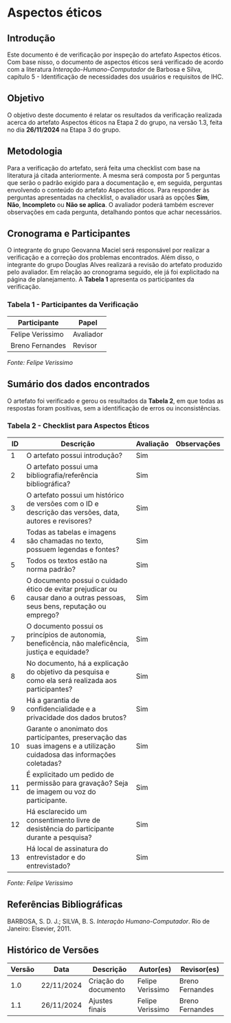 # Aspectos éticos

## Introdução
Este documento é de verificação por inspeção do artefato Aspectos éticos. Com base nisso, o documento de aspectos éticos será verificado de acordo com a literatura *Interação-Humano-Computador* de Barbosa e Silva, capítulo 5 - Identificação de necessidades dos usuários e requisitos de IHC.

## Objetivo
O objetivo deste documento é relatar os resultados da verificação realizada acerca do artefato Aspectos éticos na Etapa 2 do grupo, na versão 1.3, feita no dia **26/11/2024** na Etapa 3 do grupo.

## Metodologia
Para a verificação do artefato, será feita uma checklist com base na literatura já citada anteriormente. A mesma será composta por 5 perguntas que serão o padrão exigido para a documentação e, em seguida, perguntas envolvendo o conteúdo do artefato Aspectos éticos. Para responder às perguntas apresentadas na checklist, o avaliador usará as opções **Sim**, **Não**, **Incompleto** ou **Não se aplica**. O avaliador poderá também escrever observações em cada pergunta, detalhando pontos que achar necessários.

## Cronograma e Participantes
O integrante do grupo Geovanna Maciel será responsável por realizar a verificação e a correção dos problemas encontrados. Além disso, o integrante do grupo Douglas Alves realizará a revisão do artefato produzido pelo avaliador. Em relação ao cronograma seguido, ele já foi explicitado na página de planejamento. A **Tabela 1** apresenta os participantes da verificação.

### Tabela 1 - Participantes da Verificação

| Participante      | Papel     |
|-------------------|-----------|
| Felipe Verissimo   | Avaliador |
| Breno Fernandes     | Revisor   |

_Fonte: Felipe Verissimo_

## Sumário dos dados encontrados
O artefato foi verificado e gerou os resultados da **Tabela 2**, em que todas as respostas foram positivas, sem a identificação de erros ou inconsistências.

### Tabela 2 - Checklist para Aspectos Éticos

| ID  | Descrição                                                                                      | Avaliação | Observações |
|-----|------------------------------------------------------------------------------------------------|-----------|-------------|
| 1   | O artefato possui introdução?                                                                  | Sim       |             |
| 2   | O artefato possui uma bibliografia/referência bibliográfica?                                   | Sim       |             |
| 3   | O artefato possui um histórico de versões com o ID e descrição das versões, data, autores e revisores? | Sim |             |
| 4   | Todas as tabelas e imagens são chamadas no texto, possuem legendas e fontes?                   | Sim       |             |
| 5   | Todos os textos estão na norma padrão?                                                         | Sim       |             |
| 6   | O documento possui o cuidado ético de evitar prejudicar ou causar dano a outras pessoas, seus bens, reputação ou emprego? | Sim |             |
| 7   | O documento possui os princípios de autonomia, beneficência, não maleficência, justiça e equidade? | Sim |             |
| 8   | No documento, há a explicação do objetivo da pesquisa e como ela será realizada aos participantes? | Sim |             |
| 9   | Há a garantia de confidencialidade e a privacidade dos dados brutos?                           | Sim       |             |
| 10  | Garante o anonimato dos participantes, preservação das suas imagens e a utilização cuidadosa das informações coletadas? | Sim |             |
| 11  | É explicitado um pedido de permissão para gravação? Seja de imagem ou voz do participante.      | Sim       |             |
| 12  | Há esclarecido um consentimento livre de desistência do participante durante a pesquisa?        | Sim       |             |
| 13  | Há local de assinatura do entrevistador e do entrevistado?                                     | Sim       |             |

_Fonte: Felipe Verissimo_


## Referências Bibliográficas
BARBOSA, S. D. J.; SILVA, B. S. *Interação Humano-Computador*. Rio de Janeiro: Elsevier, 2011.

## Histórico de Versões

| Versão | Data        | Descrição             | Autor(es)       | Revisor(es)       |
|--------|-------------|-----------------------|-----------------|-------------------|
| 1.0    | 22/11/2024  | Criação do documento | Felipe Verissimo | Breno Fernandes     |
| 1.1    | 26/11/2024  | Ajustes finais       | Felipe Verissimo | Breno Fernandes     |
